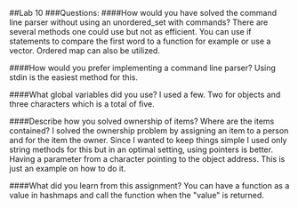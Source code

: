 ##Lab 10
###Questions:
####How would you have solved the command line parser without using an unordered_set with commands?
There are several methods one could use but not as efficient. You can use if statements to compare the first word to a function for example or use a vector. Ordered map can also be utilized. 

####How would you prefer implementing a command line parser?
Using stdin is the easiest method for this.

####What global variables did you use?
I used a few. Two for objects and three characters which is a total of five.

####Describe how you solved ownership of items? Where are the items contained?
I solved the ownership problem by assigning an item to a person and for the item the owner. Since I wanted to keep things simple I used only string methods for this but in an optimal setting, using pointers is better. Having a parameter from a character pointing to the object address. This is just an example on how to do it.

####What did you learn from this assignment?
You can have a function as a value in hashmaps and call the function when the "value" is returned.